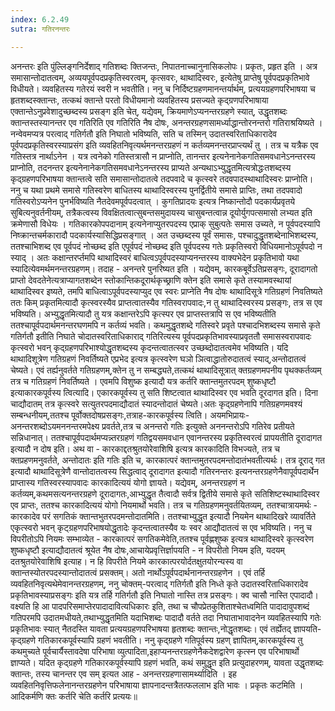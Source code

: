 ```yaml
---
index: 6.2.49
sutra: गतिरनन्तरः

---
```

  अनन्तरः इति पुंल्लिङ्गनिर्देशाद् गतिशब्दः क्तिजन्तः, निपातनाच्चानुनासिकलोपः। प्रकृतः, प्रहृत इति । अत्र समासान्तोदातत्वम्, अव्ययपूर्वपदप्रकृतिस्वरत्वम्, कृत्सवरः, थाथादिस्वरः, इत्येतेषु प्राप्तेषु पूर्वपदप्रकृतिभावे विधीयते।  व्यवहितस्य गतेरयं स्वरी न भवतीति। ननु च निर्दिष्टग्रहणमानन्तर्यार्थम्, प्रत्ययग्रहणपरिभाषया च हृतशब्दस्क्तान्तः, तत्कथं क्तान्ते परतो विधीयमानो व्यवहितस्य प्रसज्यते कृद्ग्रणपरिभाषाया  एक्तान्तेऽनुप्रवेशादुच्छब्दस्य प्रसङ्ग इति चेत्, यद्येवम्, क्रियमाणेऽप्यनन्तरग्रहणे स्यात्, उद्धृतशब्दः क्तान्तस्तस्यानन्तर एव गतिरिति एव गतिरिति नैष दोषः, अनन्तरग्रहणसामर्ध्याद्धान्तोरनन्तरो गतिराश्रयिष्यते । नन्वेवमप्यत्र परत्वाद् गतिर्गतौ इति निघातो भविष्यति, सति च तस्मिन् उदातस्वरिताधिकारादेव पूर्वपदप्रकृतिस्वरस्याप्रसंग इति व्यवहितनिवृत्यर्थमनन्तरग्रहणं न कर्तव्यमनन्तरप्राप्त्यर्थं तु । तत्र च यत्रैक एव गतिस्तत्र नार्थाऽनेन । यत्र त्वनेको गतिस्तत्रासौ न प्राप्नोति, तानन्तर इत्यनेनानेकगतिसमवधानेऽनन्तरस्य प्राप्नोति, तदनन्तर इत्यनेनानेकगतिसमवधानेऽनन्तरस्य प्राप्यते अन्यथाऽभ्युद्धृतमित्यत्रोद्धःतशब्दस्य कृद्ग्रहणपरिभाषया क्तान्तत्वे सति समासान्तोदातत्वे तदपवादे च कृत्स्वरे तदवपादस्थाथादिस्वरः प्राप्नोति। ननु च यथा प्रथमे समासे गतिस्वरेण बाधितस्य थाथादिस्वरस्य पुनर्द्वितीये समासे प्राप्तिः, तथा तदपवादो गतिस्वरोऽप्यनेन पुनर्भविष्यति नैतदेवमपूर्वपदत्वात् । कुगतिप्रादयः इत्यत्र निष्कान्तोदौ पदकार्यप्रवृतये सुबित्यनुवर्तनीयम्, तत्रैकत्वस्य विवक्षितत्वात्सुबन्तसमुदायस्य चासुबन्तत्वान्न दूयोर्युगपत्समासो लभ्यत इति क्रमेणासौ विधेयः । गतिकारकोपपदानाम् इत्यनेनाप्युतरपदस्य  एप्राक् सुबुत्पतेः समास उच्यते, न पूर्वपदस्यापि निष्क्रान्तचर्मकारादौ पदकार्यस्यासिद्धिप्रसङ्गात् । अत उच्छब्दस्य पूर्वं समासः, पश्चादुद्धृतशब्देनाभिशब्दस्य, ततश्चाभिशब्द एव पूर्वपदं नोच्छब्द इति  एपूर्वपदं नोच्छब्द इति पूर्वपदस्य गतेः प्रकृतिस्वरो विधियमानोऽपूर्वपदो न स्याद् । अतः कक्षान्तरर्प्तमपि थाथादिस्वरं बाधित्वऽपूर्वपदस्याप्यनन्तरस्य वाक्यभेदेन प्रकृतिभावो यथा स्यादित्येवमर्थमनन्तरग्रहणम्। तदाह  - अनन्तरे पुनरिष्यत इति ।  यद्येवम्, कारकबूर्वेऽतिप्रसङ्गः, दूरादागतो प्राप्तो देवदतेनेत्यत्राप्यागतशब्देन स्तोकान्तिकदूरार्थकृच्छ्राणि क्तेन इति समासे कृते तस्यामवस्थायां थाथादिस्वर इष्यते, तमपि बाधित्वाऽपूर्वपदस्याप्युद एव स्वरः प्राप्नेति नैष दोषः थाथादिसूत्रे गतिग्रहणं निवतिष्यते ततः किम् प्रकृतमित्यादौ कृत्स्वरस्यैव प्राप्तत्वातस्यैव गतिस्वरापवादः,न तु थाथादिस्वरस्य प्रसङ्गः, तत्र स एव भविष्यति। अभ्युद्धृतमित्यादौ तु यत्र कक्षान्तरेऽपि कृत्स्पर एव प्राप्तस्तत्रापि स एव भविष्यतीति ततश्चापूर्वपदार्थमनन्तरघणमपि न कर्तव्यं भवति। कथमुद्धृतशब्दे गतिस्वरे प्रवृते पश्चादभिशब्दस्य समासे कृते गतिर्गतौ इतीति निघाते चोदातस्वरिताधिकाराद् गतिरित्यस्य पूर्वपदप्रकृतिभावस्याप्रवृततौ समासस्वरापवादः कृत्स्वरो भवन् कृद्ग्रहणपरिभाश्योद्धृतशब्दस्य कृदन्तत्वातत्स्वर उच्छब्दोदातत्वमेव भविष्यति। यदि थाथादिशूत्रेण गतिग्रहणं निवर्तिष्यते  एप्रभेद इत्यत्र कृत्स्वरेण घञो ञित्वाद्धातोरुदातत्वं स्याद्,अन्तोदातत्वं चेष्यते। एवं तर्ह्यनुवर्तते गतिग्रहणम्,क्तेन तु न सम्बद्ध्यते,तत्कथं थाथादिसूत्रात् क्तग्रहणमपनीय पृथक्कर्तव्यम् तत्र च गतिग्रहणं निवर्तिष्यते ।  एवमपि विशुष्क इत्यादौ यत्र कर्तरि क्तान्तमुतरपदम् शुष्कधृष्टौ इत्याकारकपूर्वस्य त्वित्यादि।  एकारकपूर्वस्य तु सति शिष्टत्वात थाथादिस्वर एव भवति दूरदागत इति। दिना चाद्यौदातम् तत्र कृत्स्वरे सत्युतरपदमाद्यौदातं स्यादन्तोदातं चेष्यते।अतः कृद्ग्रहणेनापि गतिग्रहणमवश्यं सम्बन्धनीयम्,ततश्च पूर्वोक्तदोषप्रसङ्गः,तत्राह-कारकपूर्वस्य त्विति। अयमभिप्रायः-अनन्तरशब्दोऽयमननन्तरमपेक्ष्य प्रवर्तते,तत्र च अनन्तरो गतिः इत्युक्ते अननन्तरोऽपि गतिरेव प्रतीयते सन्निधानात्। ततश्चापूर्वपदार्थमप्यन्न्तरग्रहणं गतिद्वयसमवधान एवानन्तरस्य प्रकृतिस्वरत्वं प्रापयतीति दूरादागत इत्यादौ न दोष इति।  अथ वा - कारकाद्दतश्रुतयोरेवाशिषि इत्यत्र कारकादिति विभज्यते, तत्र च क्तप्रहणमनुवर्तते, अन्तोदातः इति गतिः इति च, कारकात्परं क्तान्तमुतरपदमन्तोदातंभवतीत्यर्थः। तत्र दूराद् गत इत्यादौ थाथादिसूत्रेणै वान्तोदातत्वस्य सिद्धत्वाद् दूरादागत इत्यादौ गतिरनन्तरः इत्यनन्तरग्रहणेनैवापूर्वपदार्थेन प्राप्तास्य गतिस्वरस्यापवादः कारकादित्ययं योगो ज्ञायते। यद्येवम्, अनन्तरग्रहणं न कर्तव्यम्,कथमसत्यनन्तरग्रहणे दूरादागतः,आभ्युद्धृत तैत्वादौ सर्वत्र द्वितीये समासे कृते सतिशिष्टस्थाथादिस्वर एव प्राप्तः, ततश्च कारकादित्ययं योगो नियमार्थो भवति। तत्र च गतिग्रहणमनुवर्तयितव्यम्, ततश्चात्रायमर्थः - कारकादेव परं सगतिकं क्तान्तभुतरपदमन्तोदातमिति। ततश्चाभ्युद्धृत इत्यादौ नियमेन थाथादिखरे व्यावर्तिते  एकृत्स्वरो भवन् कृट्ग्रहणपरिभाषयोद्धृतादेः कृदन्तत्वातस्यैव यः स्वर आद्यौदातत्वं स एव भविष्यति। ननु च विपरीतोऽपि नियमः सम्भाव्येत - कारकात्परं सगतिकमेवेति,ततश्च पूर्वह्णशुष्क इत्यत्र थाथादिस्वरे कृत्स्वरेण शुष्कधृष्टौ इत्याद्यौदातत्वं श्रूयेत नैष दोषः,आचायेप्रवृत्तिर्ज्ञापयति - न विपरीतो नियम इति, यदयम् दतश्रुतयोरेवाशिषि इत्याह। न हि विपरीते नियमे कारकात्परयोर्दतक्षुतयोरन्यस्य वा क्तान्तस्योतरपदस्यान्तोदातत्वं प्रसक्तम्। अतो नार्थोऽपूर्वपदार्थनानन्तरग्रहणेन । एवं तर्हि व्यवहितनिवृत्यथेमेवानन्तरग्रहणम्, ननु चोक्तम्-परत्वाद् गतिर्गतौ इति निध्ते कृते उदातस्वरिताधिकारादेव प्रकृतिभावस्याप्रसङ्गः इति यत्र तर्हि गतिर्गतौ इति निघातो नास्ति तत्र प्रसङ्गः। क्व चासौ नास्ति  एपादादौ। वक्ष्यति हि आ पादपरिसमाप्तेरपादादावित्यधिकारः इति, तथा च चौपप्रेतकुशिताश्चेतध्वमिति पादादावुपशब्दं गतिपरमपि उदातमधीयते,तथाभ्युद्धृतमिति यदाभिशब्दः पादादौ वर्तते तदा निघाताभावादनेन व्यवहितस्यापि गतेः प्रकृतिभावः स्यात् नैतदस्ति यावता प्रत्ययग्रहणपरिभाषया हृतशब्दः क्तान्तः,नोद्धृतशब्दः। एवं तर्ह्येतद् ज्ञापयति-कृद्ग्रहणे गतिकारकपूर्वस्यापि ग्रहणं भवतीति।  ननु कृद्ग्रहणे गतिपूर्वस्य ग्रहण् ज्ञापितम्,कारकपूर्वस्य तु कथमुच्यते पूर्वचार्यैस्तावदेषा परिभाषा व्युत्पादिता,इहाप्यनन्तरग्रहणेनैकदेशद्वारेण कृत्स्न एव परिभाषार्थो ज्ञाप्यते। यदित कृद्ग्रहणे गतिकारकपूर्वस्यापि ग्रहणं भवति, कथं समुद्धृत इति प्रत्युदाहरणम्, यावता उद्धृतशब्दः क्तान्तः, तस्य चानन्तर एव सम् इत्यत आह - अनन्तरग्रहणासामर्थ्यादिति । इह व्यवहितनिवृत्तिफलेनानन्तरग्रहणेन परिभाषाया ज्ञापनादन्तत्रैतत्फललाभ इति भावः ।  प्रकृतः कटमिति । आदिकर्मणि क्तः कर्तरि चेति कर्तरि प्रत्ययः॥